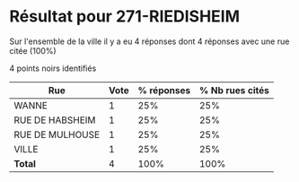 # Résultat pour 271-RIEDISHEIM

Sur l'ensemble de la ville il y a eu 4 réponses dont 4 réponses avec une rue citée (100%)

4 points noirs identifiés

| Rue | Vote | % réponses | % Nb rues cités|
|-----|------|------------|----------------|
| WANNE | 1 | 25% | 25%|
| RUE DE HABSHEIM | 1 | 25% | 25%|
| RUE DE MULHOUSE | 1 | 25% | 25%|
| VILLE | 1 | 25% | 25%|
| **Total** | 4 | 100% | 100%|
